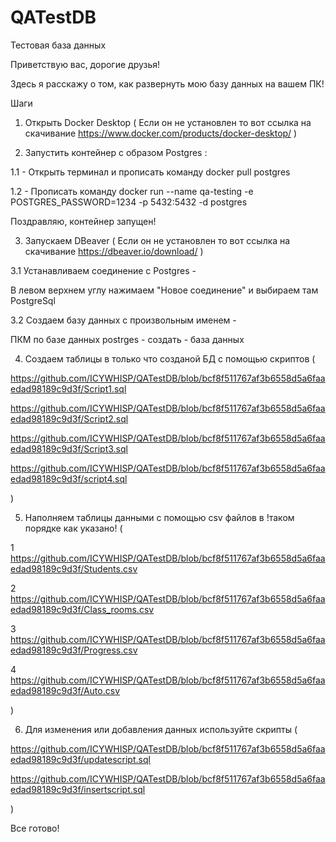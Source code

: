 # QATestDB
Тестовая база данных

Приветствую вас, дорогие друзья! 

Здесь я расскажу о том, как развернуть мою базу данных на вашем ПК!

Шаги 

1. Открыть Docker Desktop ( Если он не установлен то вот ссылка на скачивание https://www.docker.com/products/docker-desktop/ )

2. Запустить контейнер с образом Postgres :

1.1 - Открыть терминал и прописать команду docker pull postgres

1.2 - Прописать команду docker run --name qa-testing -e POSTGRES_PASSWORD=1234 -p 5432:5432 -d postgres

Поздравляю, контейнер запущен!

3. Запускаем DBeaver ( Если он не установлен то вот ссылка на скачивание https://dbeaver.io/download/ )

3.1 Устанавливаем соединение с Postgres - 

В левом верхнем углу нажимаем "Новое соединение" и выбираем там PostgreSql

3.2 Создаем базу данных с произвольным именем - 

ПКМ по базе данных postrges - создать - база данных

4. Создаем таблицы в только что созданой БД с помощью скриптов ( 

https://github.com/ICYWHISP/QATestDB/blob/bcf8f511767af3b6558d5a6faaedad98189c9d3f/Script1.sql

https://github.com/ICYWHISP/QATestDB/blob/bcf8f511767af3b6558d5a6faaedad98189c9d3f/Script2.sql

https://github.com/ICYWHISP/QATestDB/blob/bcf8f511767af3b6558d5a6faaedad98189c9d3f/Script3.sql

https://github.com/ICYWHISP/QATestDB/blob/bcf8f511767af3b6558d5a6faaedad98189c9d3f/script4.sql

)

5. Наполняем таблицы данными с помощью csv файлов в !таком порядке как указано! (

1 https://github.com/ICYWHISP/QATestDB/blob/bcf8f511767af3b6558d5a6faaedad98189c9d3f/Students.csv

2 https://github.com/ICYWHISP/QATestDB/blob/bcf8f511767af3b6558d5a6faaedad98189c9d3f/Class_rooms.csv

3 https://github.com/ICYWHISP/QATestDB/blob/bcf8f511767af3b6558d5a6faaedad98189c9d3f/Progress.csv

4 https://github.com/ICYWHISP/QATestDB/blob/bcf8f511767af3b6558d5a6faaedad98189c9d3f/Auto.csv

)

6. Для изменения или добавления данных используйте скрипты (

https://github.com/ICYWHISP/QATestDB/blob/bcf8f511767af3b6558d5a6faaedad98189c9d3f/updatescript.sql

https://github.com/ICYWHISP/QATestDB/blob/bcf8f511767af3b6558d5a6faaedad98189c9d3f/insertscript.sql

)

Все готово! 
